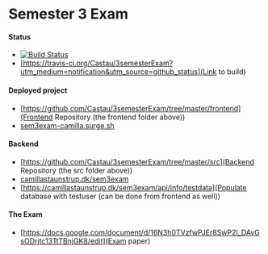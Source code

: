 # Semester 3 Exam


#### Status
* [![Build Status](https://travis-ci.org/Castau/3semesterExam.svg?branch=master)](https://travis-ci.org/Castau/3semesterExam)
* [https://travis-ci.org/Castau/3semesterExam?utm_medium=notification&utm_source=github_status](Link to build)

#### Deployed project
* [https://github.com/Castau/3semesterExam/tree/master/frontend](Frontend Repository (the frontend folder above))
* [sem3exam-camilla.surge.sh](https://sem3exam-camilla.surge.sh/)

#### Backend
* [https://github.com/Castau/3semesterExam/tree/master/src](Backend Repository (the src folder above))
* [camillastaunstrup.dk/sem3exam](https://camillastaunstrup.dk/sem3exam/)
* [https://camillastaunstrup.dk/sem3exam/api/info/testdata](Populate database with testuser (can be done from frontend as well))

#### The Exam
* [https://docs.google.com/document/d/16N3h0TVzfwPJEr8SwP2l_DAvGsODrjtc13TtTBnjGK8/edit](Exam paper)




